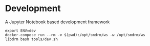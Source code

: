 # Development

A Jupyter Notebook based development framework

```shell
export ENV=dev
docker-compose run --rm -v $(pwd):/opt/smdrm/ws -w /opt/smdrm/ws libdrm bash tools/dev.sh
```

